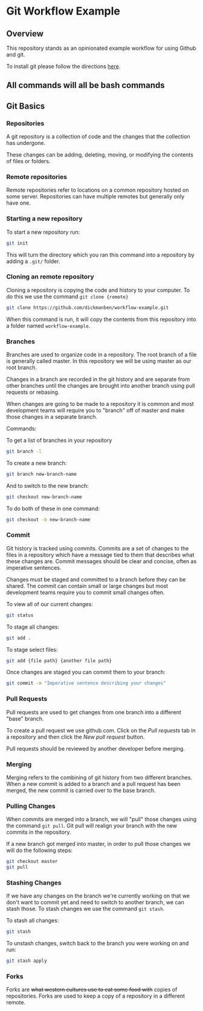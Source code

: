 # Git Workflow Example

## Overview

This repository stands as an opinionated example workflow for using Github and git.

To install git please follow the directions [here](https://git-scm.com/book/en/v2/Getting-Started-Installing-Git).

## All commands will all be bash commands

## Git Basics

### Repositories

A git repository is a collection of code and the changes that the collection has undergone.

These changes can be adding, deleting, moving, or modifying the contents of files or folders.

### Remote repositories

Remote repositories refer to locations on a common repository hosted on some server.  Repositories can have multiple remotes but generally only have one.

### Starting a new repository

To start a new repository run:

``` bash
git init
```

This will turn the directory which you ran this command into a repository by adding a `.git/` folder.

### Cloning an remote repository

Cloning a repository is copying the code and history to your computer.  To do this we use the command `git clone {remote}`

``` bash
git clone https://github.com/dickmanben/workflow-example.git
```

When this command is run, it will copy the contents from this repository into a folder named `workflow-example`.

### Branches

Branches are used to organize code in a repository. The root branch of a file is generally called master.  In this repository we will be using master as our root branch.

Changes in a branch are recorded in the git history and are separate from other branches until the changes are brought into another branch using pull requests or rebasing.

When changes are going to be made to a repository it is common and most development teams will require you to "branch" off of master and make those changes in a separate branch.

Commands:

To get a list of branches in your repository

``` bash
git branch -l
```

To create a new branch:

``` bash
git branch new-branch-name
```

And to switch to the new branch:

``` bash
git checkout new-branch-name
```

To do both of these in one command:

``` bash
git checkout -b new-branch-name
```

### Commit

Git history is tracked using commits. Commits are a set of changes to the files in a repository which have a message tied to them that describes what these changes are.  Commit messages should be clear and concise, often as imperative sentences.

Changes must be staged and committed to a branch before they can be shared.  The commit can contain small or large changes but most development teams require you to commit small changes often.

To view all of our current changes:

``` bash
git status
```

To stage all changes:

``` bash
git add .
```

To stage select files:

``` bash
git add {file path} {another file path}
```

Once changes are staged you can commit them to your branch:

``` bash
git commit -m "Imperative sentence describing your changes"
```

### Pull Requests

Pull requests are used to get changes from one branch into a different "base" branch.

To create a pull request we use github.com.  Click on the *Pull requests* tab in a repository and then click the *New pull request* button.

Pull requests should be reviewed by another developer before merging.

### Merging

Merging refers to the combining of git history from two different branches.  When a new commit is added to a branch and a pull request has been merged, the new commit is carried over to the base branch.

### Pulling Changes

When commits are merged into a branch, we will "pull" those changes using the command `git pull`.  Git pull will realign your branch with the new commits in the repository.

If a new branch got merged into master, in order to pull those changes we will do the following steps:

``` bash
git checkout master
git pull
```

### Stashing Changes

If we have any changes on the branch we're currently working on that we don't want to commit yet and need to switch to another branch, we can stash those.  To stash changes we use the command `git stash`.

To stash all changes:

``` bash
git stash
```

To unstash changes, switch back to the branch you were working on and run:

``` bash
git stash apply
```

### Forks

Forks are <s>what western cultures use to eat some food with</s> copies of repositories.  Forks are used to keep a copy of a repository in a different remote.

